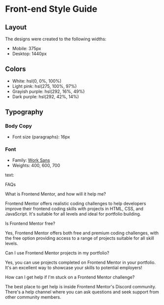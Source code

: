 # Front-end Style Guide

## Layout

The designs were created to the following widths:

- Mobile: 375px
- Desktop: 1440px

## Colors

- White: hsl(0, 0%, 100%)
- Light pink: hsl(275, 100%, 97%)
- Grayish purple: hsl(292, 16%, 49%)
- Dark purple: hsl(292, 42%, 14%)

## Typography

### Body Copy

- Font size (paragraphs): 16px

### Font

- Family: [Work Sans](https://fonts.google.com/specimen/Work+Sans)
- Weights: 400, 600, 700

text: 


FAQs

  What is Frontend Mentor, and how will it help me?

  Frontend Mentor offers realistic coding challenges to help developers improve their 
  frontend coding skills with projects in HTML, CSS, and JavaScript. It's suitable for 
  all levels and ideal for portfolio building.

  Is Frontend Mentor free?

  Yes, Frontend Mentor offers both free and premium coding challenges, with the free 
  option providing access to a range of projects suitable for all skill levels.

  Can I use Frontend Mentor projects in my portfolio?

  Yes, you can use projects completed on Frontend Mentor in your portfolio. It's an excellent
  way to showcase your skills to potential employers!

  How can I get help if I'm stuck on a Frontend Mentor challenge?
  
  The best place to get help is inside Frontend Mentor's Discord community. There's a help 
  channel where you can ask questions and seek support from other community members.
